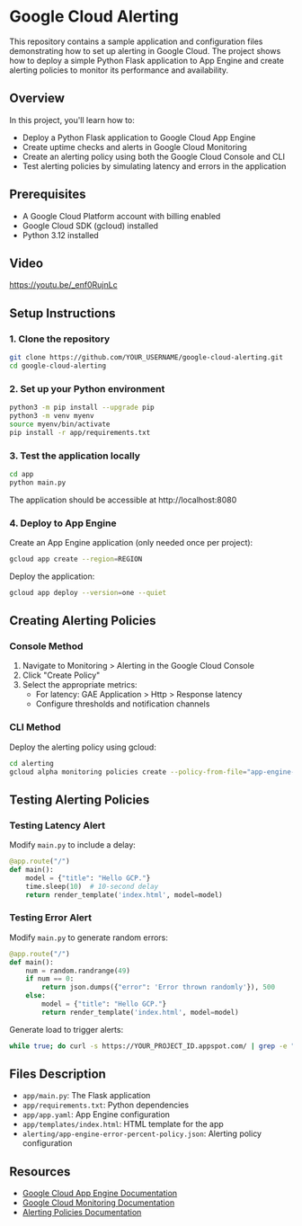 # Google Cloud Alerting

This repository contains a sample application and configuration files demonstrating how to set up alerting in Google Cloud. The project shows how to deploy a simple Python Flask application to App Engine and create alerting policies to monitor its performance and availability.

## Overview

In this project, you'll learn how to:
- Deploy a Python Flask application to Google Cloud App Engine
- Create uptime checks and alerts in Google Cloud Monitoring
- Create an alerting policy using both the Google Cloud Console and CLI
- Test alerting policies by simulating latency and errors in the application

## Prerequisites

- A Google Cloud Platform account with billing enabled
- Google Cloud SDK (gcloud) installed
- Python 3.12 installed

## Video

https://youtu.be/_enf0RujnLc


## Setup Instructions

### 1. Clone the repository

```bash
git clone https://github.com/YOUR_USERNAME/google-cloud-alerting.git
cd google-cloud-alerting
```

### 2. Set up your Python environment

```bash
python3 -m pip install --upgrade pip
python3 -m venv myenv
source myenv/bin/activate
pip install -r app/requirements.txt
```

### 3. Test the application locally

```bash
cd app
python main.py
```

The application should be accessible at http://localhost:8080

### 4. Deploy to App Engine

Create an App Engine application (only needed once per project):

```bash
gcloud app create --region=REGION
```

Deploy the application:

```bash
gcloud app deploy --version=one --quiet
```

## Creating Alerting Policies

### Console Method

1. Navigate to Monitoring > Alerting in the Google Cloud Console
2. Click "Create Policy"
3. Select the appropriate metrics:
   - For latency: GAE Application > Http > Response latency
   - Configure thresholds and notification channels

### CLI Method

Deploy the alerting policy using gcloud:

```bash
cd alerting
gcloud alpha monitoring policies create --policy-from-file="app-engine-error-percent-policy.json"
```

## Testing Alerting Policies

### Testing Latency Alert

Modify `main.py` to include a delay:

```python
@app.route("/")
def main():
    model = {"title": "Hello GCP."}
    time.sleep(10)  # 10-second delay
    return render_template('index.html', model=model)
```

### Testing Error Alert

Modify `main.py` to generate random errors:

```python
@app.route("/")
def main():
    num = random.randrange(49)
    if num == 0:
        return json.dumps({"error": 'Error thrown randomly'}), 500
    else:
        model = {"title": "Hello GCP."}
        return render_template('index.html', model=model)
```

Generate load to trigger alerts:

```bash
while true; do curl -s https://YOUR_PROJECT_ID.appspot.com/ | grep -e "<title>" -e "error"; sleep .$[( $RANDOM % 10 )]s; done
```

## Files Description

- `app/main.py`: The Flask application
- `app/requirements.txt`: Python dependencies
- `app/app.yaml`: App Engine configuration
- `app/templates/index.html`: HTML template for the app
- `alerting/app-engine-error-percent-policy.json`: Alerting policy configuration

## Resources

- [Google Cloud App Engine Documentation](https://cloud.google.com/appengine/docs)
- [Google Cloud Monitoring Documentation](https://cloud.google.com/monitoring/docs)
- [Alerting Policies Documentation](https://cloud.google.com/monitoring/alerts)
